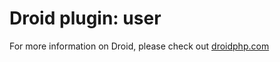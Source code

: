 Droid plugin: user
======================

For more information on Droid, please check out [droidphp.com](http://droidphp.com)
